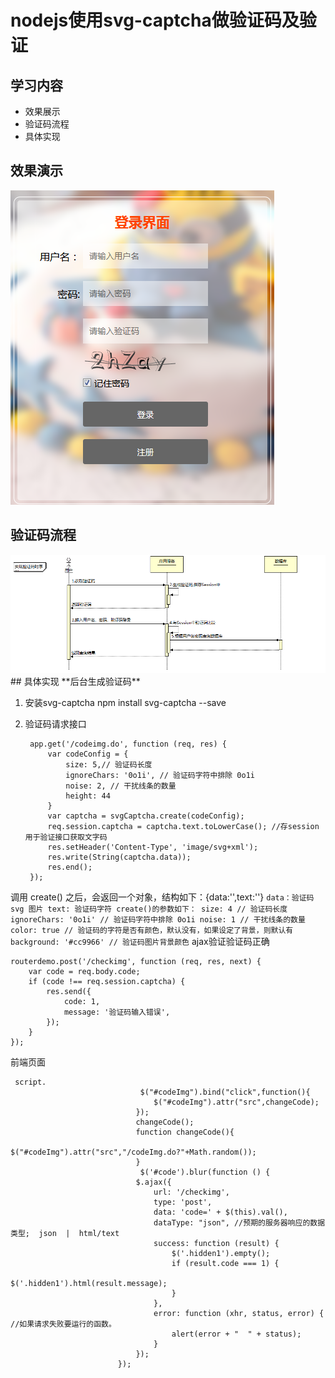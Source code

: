 # nodejs使用svg-captcha做验证码及验证
## 学习内容
- 效果展示
- 验证码流程
- 具体实现

## 效果演示

<img src="media/jt.png"/>

## 验证码流程
<img src="media/yzm.png" />
## 具体实现
**后台生成验证码**

1. 安装svg-captcha npm install svg-captcha --save
2. 验证码请求接口

		app.get('/codeimg.do', function (req, res) {
		    var codeConfig = {
		        size: 5,// 验证码长度
		        ignoreChars: '0o1i', // 验证码字符中排除 0o1i
		        noise: 2, // 干扰线条的数量
		        height: 44 
		    }
		    var captcha = svgCaptcha.create(codeConfig);
		    req.session.captcha = captcha.text.toLowerCase(); //存session用于验证接口获取文字码
		    res.setHeader('Content-Type', 'image/svg+xml');
		    res.write(String(captcha.data));
		    res.end();
		});
调用 create() 之后，会返回一个对象，结构如下：{data:'',text:''}
         ```
	     data：验证码 svg 图片
	     text: 验证码字符
	     create()的参数如下：
		 size: 4 // 验证码长度
		 ignoreChars: '0o1i' // 验证码字符中排除 0o1i
		 noise: 1 // 干扰线条的数量
		 color: true // 验证码的字符是否有颜色，默认没有，如果设定了背景，则默认有
		 background: '#cc9966' // 验证码图片背景颜色
         ```
ajax验证验证码正确

```
routerdemo.post('/checkimg', function (req, res, next) {
    var code = req.body.code;
    if (code !== req.session.captcha) {
        res.send({
            code: 1,
            message: '验证码输入错误',
        });
    }
});
```

前端页面

```
 script.
                             $("#codeImg").bind("click",function(){
                                $("#codeImg").attr("src",changeCode);
                            });
                            changeCode();
                            function changeCode(){
                                $("#codeImg").attr("src","/codeImg.do?"+Math.random());
                            } 
                             $('#code').blur(function () {
                            $.ajax({
                                url: '/checkimg',
                                type: 'post',
                                data: 'code=' + $(this).val(),
                                dataType: "json", //预期的服务器响应的数据类型;  json  |  html/text
                                success: function (result) {
                                    $('.hidden1').empty();
                                    if (result.code === 1) {
                                        $('.hidden1').html(result.message);
                                    }
                                },
                                error: function (xhr, status, error) { //如果请求失败要运行的函数。
                                    alert(error + "  " + status);
                                }
                            });
                        });        
```
